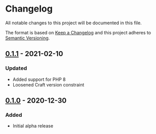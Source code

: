 # Changelog
All notable changes to this project will be documented in this file.

The format is based on [Keep a Changelog](http://keepachangelog.com/) and this project adheres to [Semantic Versioning](http://semver.org/).

## [0.1.1] - 2021-02-10
### Updated
- Added support for PHP 8
- Loosened Craft version constraint

## [0.1.0] - 2020-12-30
### Added
- Initial alpha release

[0.1.1]: https://github.com/monooso/craft-bolt/compare/v0.1.0...v0.1.1
[0.1.0]: https://github.com/monooso/craft-bolt/releases/tag/v0.1.0
